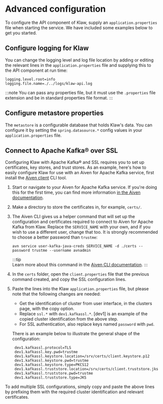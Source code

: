 # Advanced configuration

To configure the API component of Klaw, supply an
`application.properties` file when starting the service. We have
included some examples below to get you started.

## Configure logging for Klaw

You can change the logging level and log file location by adding or
editing the relevant lines in the `application.properties` file and
supplying this to the API component at run time:

```
logging.level.root=info
logging.file.name=./../logs/klaw-api.log
```


:::note 
You can pass any properties file, but it must use the `.properties` file extension and be in standard properties file format.
:::

## Configure metastore properties
The `metastore` is a configurable database that holds Klaw's data. You can configure it by setting the `spring.datasource.*` config values in your `application.properties` file.

## Connect to Apache Kafka® over SSL

Configuring Klaw with Apache Kafka® and SSL requires you to set up certificates, key stores, and trust stores. As an example, here's how to easily configure Klaw for use with an Aiven for Apache Kafka service,
first install the [Aiven client](https://github.com/aiven/aiven-client) CLI tool.

1. Start or navigate to your Aiven for Apache Kafka service. If you're doing this for the first time, you can find more information [in the Aiven  documentation](https://docs.aiven.io/docs/products/kafka/getting-started.html).

2. Make a directory to store the certificates in, for example, `certs/`.

3. The Aiven CLI gives us a helper command that will set up the configuration and certificates required to connect to Aiven for Apache Kafka from Klaw. Replace the `SERVICE_NAME` with your own,
    and if you wish to use a different user, change that too. It is strongly recommended to choose a better password than `trustme`:

    ```
    avn service user-kafka-java-creds SERVICE_NAME -d ./certs --password trustme --username avnadmin
    ```

    :::tip    
    Learn more about this command in the [Aiven CLI documentation](https://docs.aiven.io/docs/tools/cli/service/user.html#avn-service-user-kafka-java-creds).
    :::

4. In the `certs` folder, open the `client.properties` file that the previous command created, and copy the SSL configuration lines.

5. Paste the lines into the Klaw `application.properties` file, but please note that the following changes are needed:

    -   Get the identification of cluster from user interface, in the
        clusters page, with the copy option.
    -   Replace `ssl.*` with `dev1.kafkassl.*`. [dev1] is
        an example of the copied cluster identification from the above
        step.
    -   For SSL authentication, also replace keys named `password`
        with `pwd`.

    There is an example below to illustrate the general shape of the
    configuration:

        dev1.kafkassl.protocol=TLS
        dev1.kafkassl.key.pwd=trustme
        dev1.kafkassl.keystore.location=/srv/certs/client.keystore.p12
        dev1.kafkassl.keystore.pwd=trustme
        dev1.kafkassl.keystore.type=PKCS12
        dev1.kafkassl.truststore.location=/srv/certs/client.truststore.jks
        dev1.kafkassl.truststore.pwd=trustme
        dev1.kafkassl.truststore.type=JKS

To add multiple SSL configurations, simply copy and paste the above lines by prefixing them with the required cluster 
identification and relevant certificates.
